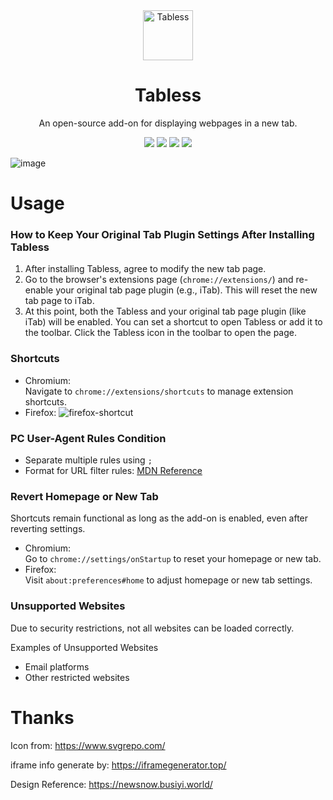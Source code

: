 <div align="center"><img src="https://github.com/user-attachments/assets/1aa0eb92-29f7-4d12-a672-6c1f11e01a1c" alt="Tabless"  style="height: 80px; width: 80px;">
</div>
<h1 align="center">Tabless</h1>
<div align="center">

An open-source add-on for displaying webpages in a new tab.

[![](https://img.shields.io/github/v/release/u-Sir/tabless?label=Release&logo=github&display_name=release&link=https%3A%2F%2Fgithub.com%2Fu-Sir%2Ftabless%2Freleases&link=https%3A%2F%2Fgithub.com%2Fu-Sir%2Ftabless%2Freleases)](https://github.com/u-Sir/tabless/releases/latest)
[![](https://img.shields.io/amo/v/tabless.svg?label=Firefox%20browser%20Add-ons&logo=firefoxbrowser)](https://addons.mozilla.org/firefox/addon/tabless)
[![](https://img.shields.io/badge/dynamic/json?label=Microsoft%20Edge%20Add-ons&prefix=v&query=%24.version&url=https%3A%2F%2Fmicrosoftedge.microsoft.com%2Faddons%2Fgetproductdetailsbycrxid%2Ffmfcjoemdaphjmneapjllooimdkcjoal)](https://microsoftedge.microsoft.com/addons/detail/fmfcjoemdaphjmneapjllooimdkcjoal)
[![](https://img.shields.io/chrome-web-store/v/jdnghmlnjjibjgcgggjnegopapdanmbg.svg?label=Chrome%20Web%20Store&logo=googlechrome)](https://chrome.google.com/webstore/detail/jdnghmlnjjibjgcgggjnegopapdanmbg)
</div>

![image](https://github.com/user-attachments/assets/f49734cc-93e1-4446-b6fc-bcd6b1143f7d)

# Usage
### How to Keep Your Original Tab Plugin Settings After Installing Tabless

1. After installing Tabless, agree to modify the new tab page.
2. Go to the browser's extensions page (`chrome://extensions/`) and re-enable your original tab page plugin (e.g., iTab). This will reset the new tab page to iTab.
3. At this point, both the Tabless and your original tab page plugin (like iTab) will be enabled. You can set a shortcut to open Tabless or add it to the toolbar. Click the Tabless icon in the toolbar to open the page.


### Shortcuts  
- Chromium:  
  Navigate to `chrome://extensions/shortcuts` to manage extension shortcuts.  
- Firefox:
![firefox-shortcut](https://github.com/user-attachments/assets/6a25804e-9fd8-4ed8-b8b0-e7fd946a48ee)

### PC User-Agent Rules Condition
- Separate multiple rules using `;`
- Format for URL filter rules: [MDN Reference](https://developer.mozilla.org/docs/Mozilla/Add-ons/WebExtensions/API/declarativeNetRequest/RuleCondition#urlfilter)

### Revert Homepage or New Tab  
Shortcuts remain functional as long as the add-on is enabled, even after reverting settings.  
- Chromium:  
  Go to `chrome://settings/onStartup` to reset your homepage or new tab.  
- Firefox:  
  Visit `about:preferences#home` to adjust homepage or new tab settings. 

### Unsupported Websites  

Due to security restrictions, not all websites can be loaded correctly.  

Examples of Unsupported Websites  
- Email platforms
- Other restricted websites  


# Thanks
Icon from: https://www.svgrepo.com/

iframe info generate by: https://iframegenerator.top/

Design Reference: https://newsnow.busiyi.world/


